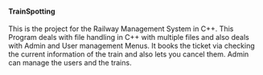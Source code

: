 #### TrainSpotting
This is the project for the Railway Management System in C++. This Program deals with file handling in C++ with multiple files and also deals with Admin and User management Menus. It books the ticket via checking the current information of the train and also lets you cancel them. Admin can manage the users and the trains.
